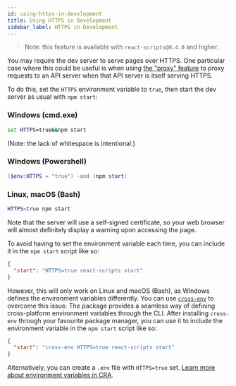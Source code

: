 ```yaml
---
id: using-https-in-development
title: Using HTTPS in Development
sidebar_label: HTTPS in Development
---
```


> Note: this feature is available with `react-scripts@0.4.0` and higher.

You may require the dev server to serve pages over HTTPS. One particular case where this could be useful is when using [the "proxy" feature](proxying-api-requests-in-development.md) to proxy requests to an API server when that API server is itself serving HTTPS.

To do this, set the `HTTPS` environment variable to `true`, then start the dev server as usual with `npm start`:

### Windows (cmd.exe)

```cmd
set HTTPS=true&&npm start
```

(Note: the lack of whitespace is intentional.)

### Windows (Powershell)

```Powershell
($env:HTTPS = "true") -and (npm start)
```

### Linux, macOS (Bash)

```sh
HTTPS=true npm start
```

Note that the server will use a self-signed certificate, so your web browser will almost definitely display a warning upon accessing the page.

To avoid having to set the environment variable each time, you can include it in the `npm start` script like so:

```json
{
  "start": "HTTPS=true react-scripts start"
}
```

However, this will only work on Linux and macOS (Bash), as Windows defines the environment variables differently. You can use [`cross-env`](https://www.npmjs.com/package/cross-env) to overcome this issue. The package provides a seamless way of defining cross-platform environment variables through the CLI. After installing `cross-env` through your favourite package manager, you can use it to include the environment variable in the `npm start` script like so:

```json
{
  "start": "cross-env HTTPS=true react-scripts start"
}
```

Alternatively, you can create a `.env` file with `HTTPS=true` set.
[Learn more about environment variables in CRA](https://create-react-app.dev/docs/adding-custom-environment-variables).
